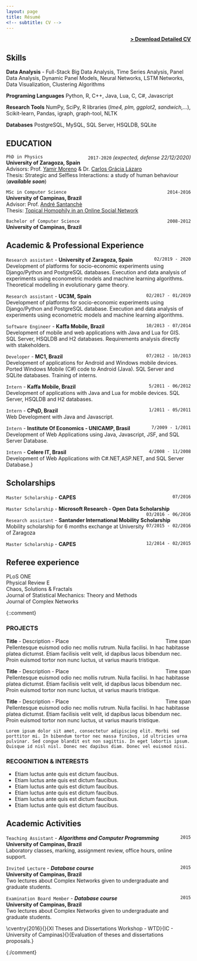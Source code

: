 ```yaml
---
layout: page
title: Résumé
<!-- subtitle: CV -->
---
```


<span style="float: right; "><a href="{{ '/assets/docs/cv_felipe_maciel_cardoso.pdf' | prepend: site.baseurl }}"><strong>> Download Detailed CV</strong></a> </span>
<br>

## Skills

**Data Analysis** - Full-Stack Big Data Analysis, Time Series Analysis, Panel Data Analysis, Dynamic Panel Models, Neural Networks, LSTM Networks, Data Visualization, Clustering Algorithms

**Programing Languages**  Python, R, C++, Java, Lua, C,  C\#, Javascript

**Research Tools** NumPy, SciPy, R libraries (*lme4, plm, ggplot2, sandwich,...*), Scikit-learn, Pandas, igraph, graph-tool, NLTK

**Databases** PostgreSQL, MySQL, SQL Server, HSQLDB, SQLite

## EDUCATION

`PhD in Physics` <span style="float: right; ">`2017-2020` *(expected, defense 22/12/2020)*</span>  
**University of Zaragoza, Spain**  
Advisors: Prof. [Yamir Moreno](https://cosnet.bifi.es/people/yamir-moreno/) & Dr. [Carlos Grácia Lázaro](https://scholar.google.com/citations?user=YPBNyA4AAAAJ&hl=es)  
Thesis: Strategic and Selfless Interactions: a study of human behaviour (***available soon***)

`MSc in Computer Science` <span style="float: right; ">`2014-2016`</span>  
**University of Campinas, Brazil**  
Advisor: Prof. [André Santanchè](https://www.ic.unicamp.br/~santanch/)  
Thesis: [Topical Homophily in an Online Social Network](http://repositorio.unicamp.br/jspui/handle/REPOSIP/320878)

`Bachelor of Computer Science` <span style="float: right; ">`2008-2012`</span>  
**University of Campinas, Brazil**  

## Academic & Professional Experience

`Research assistant` - **University of Zaragoza, Spain** <span style="float: right; ">`02/2019 - 2020`</span>  
Development of platforms for socio-economic experiments using Django/Python and PostgreSQL databases. Execution and data analysis of experiments using econometric models and machine learning algorithms. Theoretical modelling in evolutionary game theory.

`Research assistant` - **UC3M, Spain** <span style="float: right; ">`02/2017 - 01/2019`</span>  
Development of platforms for socio-economic experiments using Django/Python and PostgreSQL database. Execution and data analysis of experiments using econometric models and machine learning algorithms.

`Software Engineer` - **Kaffa Mobile, Brazil** <span style="float: right; ">`10/2013 - 07/2014`</span>  
Development of mobile and web applications with Java and Lua for GIS. SQL Server, HSQLDB and H2 databases. Requirements analysis directly with stakeholders.

`Developer` - **MC1, Brazil** <span style="float: right; ">`07/2012 - 10/2013`</span>  
Development of applications for Android and Windows mobile devices. Ported Windows Mobile (C\#) code to Android (Java).  SQL Server and SQLite databases. Training of interns.  

`Intern` - **Kaffa Mobile, Brazil** <span style="float: right; ">`5/2011 - 06/2012`</span>  
Development of applications with Java and Lua for mobile devices. SQL Server, HSQLDB and H2 databases.

`Intern` - **CPqD, Brazil** <span style="float: right; ">`1/2011 - 05/2011`</span>  
Web Development with Java and Javascript.

`Intern` - **Institute Of Economics - UNICAMP, Brasil** <span style="float: right; ">`7/2009 - 1/2011`</span>  
Development of Web Applications using Java, Javascript, JSF, and SQL Server Database.

`Intern` - **Celere IT, Brasil** <span style="float: right; ">`4/2008 - 11/2008`</span>  
Development of Web Applications with C\#.NET,ASP.NET, and SQL Server Database.}

## Scholarships

`Master Scholarship` - **CAPES** <span style="float: right; ">`07/2016`</span>  

`Master Scholarship` - **Microsoft Research - Open Data Scholarship** <span style="float: right; ">`03/2016 - 06/2016`</span>  

`Research assistant` - **Santander International Mobility Scholarship** <span style="float: right; ">`07/2015 - 02/2016`</span>  
Mobility scholarship for 6 months exchange at University of Zaragoza

`Master Scholarship` - **CAPES** <span style="float: right; ">`12/2014 - 02/2015`</span>  

## Referee experience

PLoS ONE \
Physical Review E \
Chaos, Solutions & Fractals \
Journal of Statistical Mechanics: Theory and Methods \
Journal of Complex Networks

{::comment}

### PROJECTS

**Title** - Description - Place <span style="float: right; ">Time span</span>  
Pellentesque euismod odio nec mollis rutrum. Nulla facilisi. In hac habitasse platea dictumst. Etiam facilisis velit velit, id dapibus lacus bibendum nec. Proin euismod tortor non nunc luctus, ut varius mauris tristique.  

**Title** - Description - Place <span style="float: right; ">Time span</span>  
Pellentesque euismod odio nec mollis rutrum. Nulla facilisi. In hac habitasse platea dictumst. Etiam facilisis velit velit, id dapibus lacus bibendum nec. Proin euismod tortor non nunc luctus, ut varius mauris tristique.  

**Title** - Description - Place <span style="float: right; ">Time span</span>  
Pellentesque euismod odio nec mollis rutrum. Nulla facilisi. In hac habitasse platea dictumst. Etiam facilisis velit velit, id dapibus lacus bibendum nec. Proin euismod tortor non nunc luctus, ut varius mauris tristique.  




``` Lorem ipsum dolor sit amet, consectetur adipiscing elit. Morbi sed porttitor mi. In bibendum tortor nec massa finibus, id ultricies urna pulvinar. Sed congue blandit est non sagittis. In eget lobortis ipsum. Quisque id nisl nisl. Donec nec dapibus diam. Donec vel euismod nisi.  ```  

### RECOGNITION & INTERESTS

- Etiam luctus ante quis est dictum faucibus.
- Etiam luctus ante quis est dictum faucibus.
- Etiam luctus ante quis est dictum faucibus.
- Etiam luctus ante quis est dictum faucibus.
- Etiam luctus ante quis est dictum faucibus.
- Etiam luctus ante quis est dictum faucibus.


## Academic Activities

`Teaching Assistant` - ***Algorithms and Computer Programming***  <span style="float: right; ">`2015`</span>  
**University of Campinas, Brazil**  
Laboratory classes, marking, assignment review, office hours, online support.

`Invited Lecture` - ***Database course***  <span style="float: right; ">`2015`</span>  
**University of Campinas, Brazil**  
Two lectures about Complex Networks given to undergraduate and graduate students.

`Examination Board Member` - ***Database course***  <span style="float: right; ">`2015`</span>  
**University of Campinas, Brazil**  
Two lectures about Complex Networks given to undergraduate and graduate students.

\cventry{2016}{}{XI Theses and Dissertations Workshop - WTD}{IC - University of Campinas}{}{Evaluation of theses and dissertations proposals.}

{:/comment}
